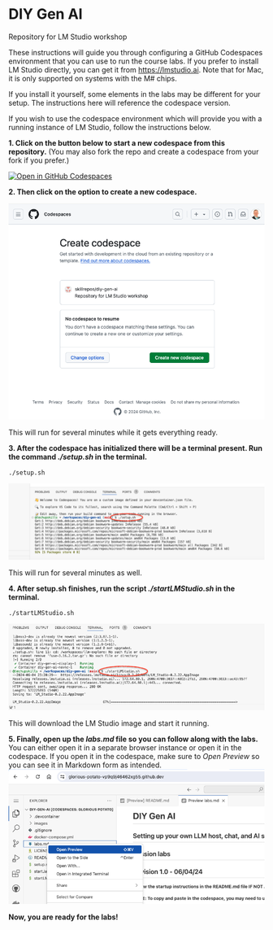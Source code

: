 # DIY Gen AI

Repository for LM Studio workshop

These instructions will guide you through configuring a GitHub Codespaces environment that you can use to run the course labs. 
If you prefer to install LM Studio directly, you can get it from https://lmstudio.ai. Note that for Mac, it is only supported on systems with the M# chips. 

If you install it yourself, some elements in the labs may be different for your setup. The instructions here will reference the codespace version.

If you wish to use the codespace environment which will provide you with a running instance of LM Studio, follow the instructions below.

**1. Click on the button below to start a new codespace from this repository.** (You may also fork the repo and create a codespace from your fork if you prefer.)

[![Open in GitHub Codespaces](https://github.com/codespaces/badge.svg)](https://codespaces.new/skillrepos/diy-gen-ai?quickstart=1)

**2. Then click on the option to create a new codespace.**

![Creating new codespace from button](./images/dga01.png?raw=true "Creating new codespace from button")

This will run for several minutes while it gets everything ready.

**3. After the codespace has initialized there will be a terminal present. Run the command *./setup.sh* in the terminal.**
```
./setup.sh
```
 
![Running setup.sh](./images/dga05.png?raw=true "Running setup.sh")

This will run for several minutes as well.

**4. After setup.sh finishes, run the script *./startLMStudio.sh* in the terminal.**
```
./startLMStudio.sh
```

![Running startlmstudio.sh](./images/dga06.png?raw=true "Running startlmstudio.sh")

This will download the LM Studio image and start it running.

**5. Finally, open up the *labs.md* file so you can follow along with the labs.**
You can either open it in a separate browser instance or open it in the codespace. If you open it in the codespace, make sure to *Open Preview* so you can see it in Markdown form as intended.
![Opening labs](./images/dga07.png?raw=true "Opening labs")

**Now, you are ready for the labs!**

<br/><br/>
